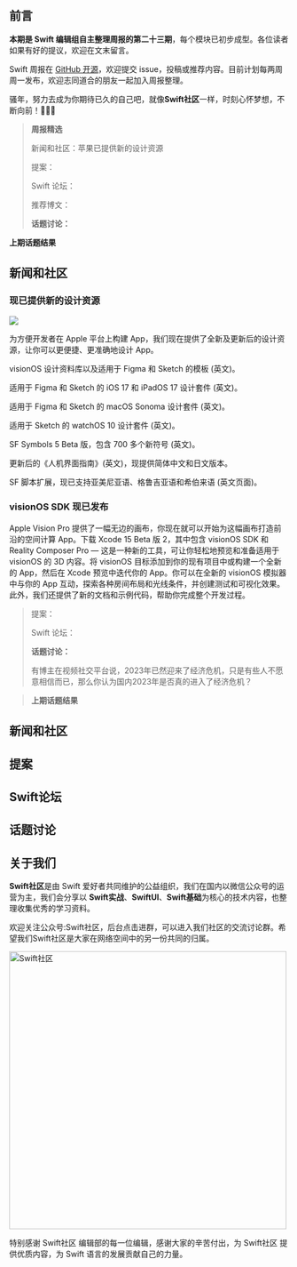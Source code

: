 ## 前言

**本期是 Swift 编辑组自主整理周报的第二十三期**，每个模块已初步成型。各位读者如果有好的提议，欢迎在文末留言。

Swift 周报在 [GitHub 开源](https://github.com/SwiftCommunityRes/SwiftWeekly "SwiftWeekly")，欢迎提交 issue，投稿或推荐内容。目前计划每两周周一发布，欢迎志同道合的朋友一起加入周报整理。

骚年，努力去成为你期待已久的自己吧，就像**Swift社区**一样，时刻心怀梦想，不断向前！👊👊👊

> **周报精选**
>
> 新闻和社区：苹果已提供新的设计资源
> 
> 提案：
> 
> Swift 论坛：
>
> 推荐博文：
>
> **话题讨论：** 
> 
> 

**上期话题结果**


## 新闻和社区

### 现已提供新的设计资源

![](https://devimages-cdn.apple.com/wwdc-services/articles/images/7DD13ED0-F50B-4568-813A-2C89D0D8DB25/2048.jpeg)

为方便开发者在 Apple 平台上构建 App，我们现在提供了全新及更新后的设计资源，让你可以更便捷、更准确地设计 App。

visionOS 设计资料库以及适用于 Figma 和 Sketch 的模板 (英文)。

适用于 Figma 和 Sketch 的 iOS 17 和 iPadOS 17 设计套件 (英文)。

适用于 Figma 和 Sketch 的 macOS Sonoma 设计套件 (英文)。

适用于 Sketch 的 watchOS 10 设计套件 (英文)。

SF Symbols 5 Beta 版，包含 700 多个新符号 (英文)。

更新后的《人机界面指南》(英文)，现提供简体中文和日文版本。

SF 脚本扩展，现已支持亚美尼亚语、格鲁吉亚语和希伯来语 (英文页面)。

### visionOS SDK 现已发布

Apple Vision Pro 提供了一幅无边的画布，你现在就可以开始为这幅画布打造前沿的空间计算 App。下载 Xcode 15 Beta 版 2，其中包含 visionOS SDK 和 Reality Composer Pro — 这是一种新的工具，可让你轻松地预览和准备适用于 visionOS 的 3D 内容。将 visionOS 目标添加到你的现有项目中或构建一个全新的 App，然后在 Xcode 预览中迭代你的 App。你可以在全新的 visionOS 模拟器中与你的 App 互动，探索各种房间布局和光线条件，并创建测试和可视化效果。此外，我们还提供了新的文档和示例代码，帮助你完成整个开发过程。
> 
> 提案：
> 
> Swift 论坛：
>
> **话题讨论：** 
> 
> 有博主在视频社交平台说，2023年已然迎来了经济危机，只是有些人不愿意相信而已，那么你认为国内2023年是否真的进入了经济危机？

>**上期话题结果**

## 新闻和社区


## 提案


## Swift论坛

## 话题讨论


## 关于我们

**Swift社区**是由 Swift 爱好者共同维护的公益组织，我们在国内以微信公众号的运营为主，我们会分享以 **Swift实战**、**SwiftUl**、**Swift基础**为核心的技术内容，也整理收集优秀的学习资料。

欢迎关注公众号:Swift社区，后台点击进群，可以进入我们社区的交流讨论群。希望我们Swift社区是大家在网络空间中的另一份共同的归属。

<img width="500" alt="Swift社区" src="https://user-images.githubusercontent.com/24238160/132703149-34121c6c-fd18-491c-a697-58a0fabf3060.png">

特别感谢 Swift社区 编辑部的每一位编辑，感谢大家的辛苦付出，为 Swift社区 提供优质内容，为 Swift 语言的发展贡献自己的力量。
